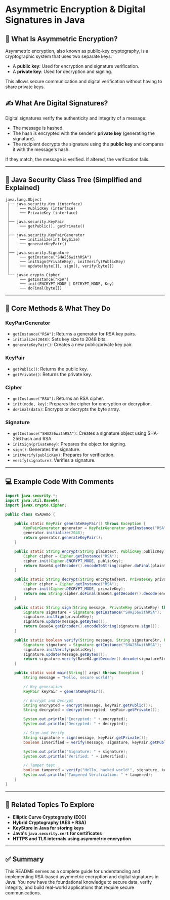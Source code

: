 # Asymmetric Encryption & Digital Signatures in Java

## 📖 What Is Asymmetric Encryption?

Asymmetric encryption, also known as public-key cryptography, is a cryptographic system that uses two separate keys:

* A **public key**: Used for encryption and signature verification.
* A **private key**: Used for decryption and signing.

This allows secure communication and digital verification without having to share private keys.

## ✍️ What Are Digital Signatures?

Digital signatures verify the authenticity and integrity of a message:

* The message is hashed.
* The hash is encrypted with the sender’s **private key** (generating the signature).
* The recipient decrypts the signature using the **public key** and compares it with the message's hash.

If they match, the message is verified. If altered, the verification fails.

---

## 🌳 Java Security Class Tree (Simplified and Explained)

```
java.lang.Object
 ├── java.security.Key (interface)
 │    ├── PublicKey (interface)
 │    └── PrivateKey (interface)
 │
 ├── java.security.KeyPair
 │    └── getPublic(), getPrivate()
 │
 ├── java.security.KeyPairGenerator
 │    └── initialize(int keySize)
 │    └── generateKeyPair()
 │
 ├── java.security.Signature
 │    └── getInstance("SHA256withRSA")
 │    └── initSign(PrivateKey), initVerify(PublicKey)
 │    └── update(byte[]), sign(), verify(byte[])
 │
 └── javax.crypto.Cipher
      └── getInstance("RSA")
      └── init(ENCRYPT_MODE | DECRYPT_MODE, Key)
      └── doFinal(byte[])
```

---

## 🔧 Core Methods & What They Do

### KeyPairGenerator

* `getInstance("RSA")`: Returns a generator for RSA key pairs.
* `initialize(2048)`: Sets key size to 2048 bits.
* `generateKeyPair()`: Creates a new public/private key pair.

### KeyPair

* `getPublic()`: Returns the public key.
* `getPrivate()`: Returns the private key.

### Cipher

* `getInstance("RSA")`: Returns an RSA cipher.
* `init(mode, key)`: Prepares the cipher for encryption or decryption.
* `doFinal(data)`: Encrypts or decrypts the byte array.

### Signature

* `getInstance("SHA256withRSA")`: Creates a signature object using SHA-256 hash and RSA.
* `initSign(privateKey)`: Prepares the object for signing.
* `sign()`: Generates the signature.
* `initVerify(publicKey)`: Prepares for verification.
* `verify(signature)`: Verifies a signature.

---

## 💻 Example Code With Comments

```java
import java.security.*;
import java.util.Base64;
import javax.crypto.Cipher;

public class RSADemo {

    public static KeyPair generateKeyPair() throws Exception {
        KeyPairGenerator generator = KeyPairGenerator.getInstance("RSA");
        generator.initialize(2048);
        return generator.generateKeyPair();
    }

    public static String encrypt(String plaintext, PublicKey publicKey) throws Exception {
        Cipher cipher = Cipher.getInstance("RSA");
        cipher.init(Cipher.ENCRYPT_MODE, publicKey);
        return Base64.getEncoder().encodeToString(cipher.doFinal(plaintext.getBytes()));
    }

    public static String decrypt(String encryptedText, PrivateKey privateKey) throws Exception {
        Cipher cipher = Cipher.getInstance("RSA");
        cipher.init(Cipher.DECRYPT_MODE, privateKey);
        return new String(cipher.doFinal(Base64.getDecoder().decode(encryptedText)));
    }

    public static String sign(String message, PrivateKey privateKey) throws Exception {
        Signature signature = Signature.getInstance("SHA256withRSA");
        signature.initSign(privateKey);
        signature.update(message.getBytes());
        return Base64.getEncoder().encodeToString(signature.sign());
    }

    public static boolean verify(String message, String signatureStr, PublicKey publicKey) throws Exception {
        Signature signature = Signature.getInstance("SHA256withRSA");
        signature.initVerify(publicKey);
        signature.update(message.getBytes());
        return signature.verify(Base64.getDecoder().decode(signatureStr));
    }

    public static void main(String[] args) throws Exception {
        String message = "Hello, secure world!";

        // Key generation
        KeyPair keyPair = generateKeyPair();

        // Encrypt and Decrypt
        String encrypted = encrypt(message, keyPair.getPublic());
        String decrypted = decrypt(encrypted, keyPair.getPrivate());

        System.out.println("Encrypted: " + encrypted);
        System.out.println("Decrypted: " + decrypted);

        // Sign and Verify
        String signature = sign(message, keyPair.getPrivate());
        boolean isVerified = verify(message, signature, keyPair.getPublic());

        System.out.println("Signature: " + signature);
        System.out.println("Verified: " + isVerified);

        // Tamper test
        boolean tampered = verify("Hello, hacked world!", signature, keyPair.getPublic());
        System.out.println("Tampered Verification: " + tampered);
    }
}
```

---

## 🧠 Related Topics To Explore

* **Elliptic Curve Cryptography (ECC)**
* **Hybrid Cryptography (AES + RSA)**
* **KeyStore in Java for storing keys**
* **Java's `java.security.cert` for certificates**
* **HTTPS and TLS internals using asymmetric encryption**

---

## ✅ Summary

This README serves as a complete guide for understanding and implementing RSA-based asymmetric encryption and digital signatures in Java. You now have the foundational knowledge to secure data, verify integrity, and build real-world applications that require secure communications.
